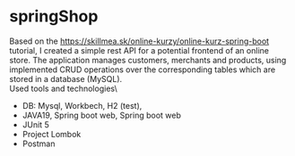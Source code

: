 # springShop
Based on the https://skillmea.sk/online-kurzy/online-kurz-spring-boot tutorial, I created a simple rest API for a potential frontend of an online store. The application manages customers, merchants and products, using implemented CRUD operations over the corresponding tables which are stored in a database (MySQL).\
Used tools and technologies\

- DB: Mysql, Workbech, H2 (test),
- JAVA19, Spring boot web, Spring boot web
- JUnit 5
- Project Lombok
- Postman
